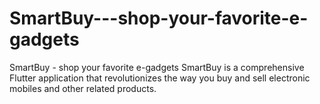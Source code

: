 # SmartBuy---shop-your-favorite-e-gadgets
SmartBuy - shop your favorite e-gadgets
SmartBuy is a comprehensive Flutter application that revolutionizes the way you buy and sell electronic mobiles and other related products. 
